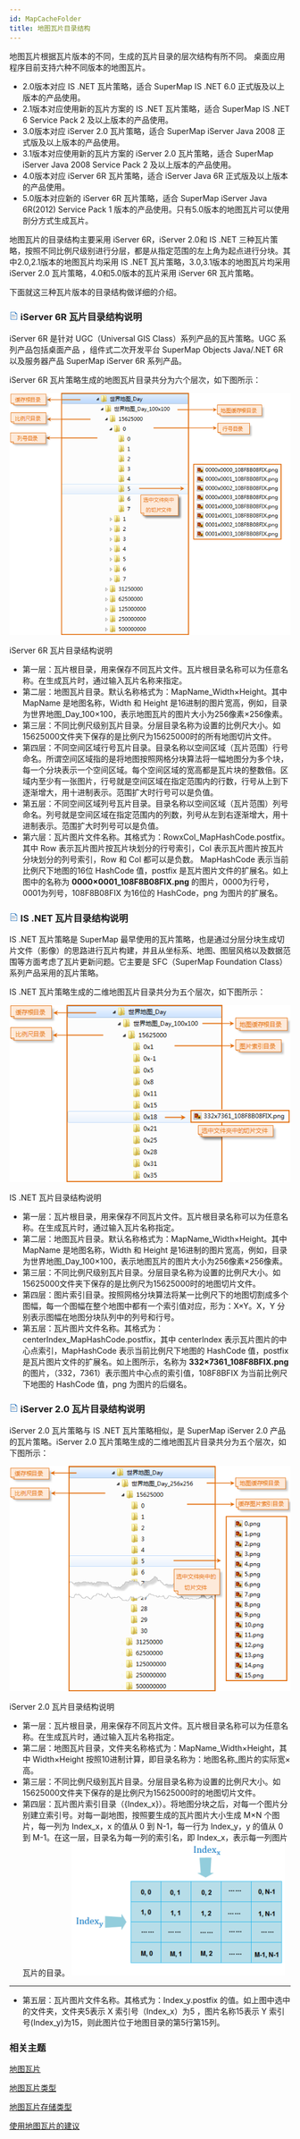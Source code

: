 ```yaml
---
id: MapCacheFolder
title: 地图瓦片目录结构
---
```

地图瓦片根据瓦片版本的不同，生成的瓦片目录的层次结构有所不同。 桌面应用程序目前支持六种不同版本的地图瓦片。

  * 2.0版本对应 IS .NET 瓦片策略，适合 SuperMap IS .NET 6.0 正式版及以上版本的产品使用。
  * 2.1版本对应使用新的瓦片方案的 IS .NET 瓦片策略，适合 SuperMap IS .NET 6 Service Pack 2 及以上版本的产品使用。 
  * 3.0版本对应 iServer 2.0 瓦片策略，适合 SuperMap iServer Java 2008 正式版及以上版本的产品使用。
  * 3.1版本对应使用新的瓦片方案的 iServer 2.0 瓦片策略，适合 SuperMap iServer Java 2008 Service Pack 2 及以上版本的产品使用。
  * 4.0版本对应 iServer 6R 瓦片策略，适合 iServer Java 6R 正式版及以上版本的产品使用。
  * 5.0版本对应新的 iServer 6R 瓦片策略，适合 SuperMap iServer Java 6R(2012) Service Pack 1 版本的产品使用。只有5.0版本的地图瓦片可以使用剖分方式生成瓦片。

地图瓦片的目录结构主要采用 iServer 6R，iServer 2.0和 IS .NET 三种瓦片策略，按照不同比例尺级别进行分层，都是从指定范围的左上角为起点进行分块。其中2.0,2.1版本的地图瓦片均采用 IS .NET 瓦片策略，3.0,3.1版本的地图瓦片均采用 iServer 2.0 瓦片策略，4.0和5.0版本的瓦片采用 iServer 6R 瓦片策略。

下面就这三种瓦片版本的目录结构做详细的介绍。

### ![](../img/read.gif) iServer 6R 瓦片目录结构说明

iServer 6R 是针对 UGC（Universal GIS Class）系列产品的瓦片策略。UGC 系列产品包括桌面产品 ，组件式二次开发平台 SuperMap Objects Java/.NET 6R 以及服务器产品 SuperMap iServer 6R 系列产品。

iServer 6R 瓦片策略生成的地图瓦片目录共分为六个层次，如下图所示：

![](img/iserver6rcache.png)  
 
iServer 6R 瓦片目录结构说明  
  * 第一层：瓦片根目录，用来保存不同瓦片文件。瓦片根目录名称可以为任意名称。在生成瓦片时，通过输入瓦片名称来指定。
  * 第二层：地图瓦片目录。默认名称格式为：MapName_Width×Height。其中 MapName 是地图名称，Width 和 Height 是16进制的图片宽高，例如，目录为世界地图_Day_100×100，表示地图瓦片的图片大小为256像素×256像素。
  * 第三层：不同比例尺级别瓦片目录。分层目录名称为设置的比例尺大小。如15625000文件夹下保存的是比例尺为15625000时的所有地图切片文件。
  * 第四层：不同空间区域行号瓦片目录。目录名称以空间区域（瓦片范围）行号命名。所谓空间区域指的是将地图按照网格分块算法将一幅地图分为多个块，每一个分块表示一个空间区域。每个空间区域的宽高都是瓦片块的整数倍。区域内至少有一张图片，行号就是空间区域在指定范围内的行数，行号从上到下逐渐增大，用十进制表示。范围扩大时行号可以是负值。
  * 第五层：不同空间区域列号瓦片目录。目录名称以空间区域（瓦片范围）列号命名。列号就是空间区域在指定范围内的列数，列号从左到右逐渐增大，用十进制表示。范围扩大时列号可以是负值。
  * 第六层：瓦片图片文件名称。其格式为：RowxCol_MapHashCode.postfix。其中 Row 表示瓦片图片按瓦片块划分的行号索引，Col 表示瓦片图片按瓦片分块划分的列号索引，Row 和 Col 都可以是负数。 MapHashCode 表示当前比例尺下地图的16位 HashCode 值，postfix 是瓦片图片文件的扩展名。如上图中的名称为 **0000×0001_108F8B08FIX.png** 的图片，0000为行号，0001为列号，108F8B08FIX 为16位的 HashCode，png 为图片的扩展名。

### ![](../img/read.gif) IS .NET 瓦片目录结构说明

IS .NET 瓦片策略是 SuperMap 最早使用的瓦片策略，也是通过分层分块生成切片文件（影像）的思路进行瓦片构建，并且从坐标系、地图、图层风格以及数据范围等方面考虑了瓦片更新问题。它主要是 SFC（SuperMap Foundation Class）系列产品采用的瓦片策略。

IS .NET 瓦片策略生成的二维地图瓦片目录共分为五个层次，如下图所示：

![](img/isdotnet.png)  
 
IS .NET 瓦片目录结构说明  
  * 第一层：瓦片根目录，用来保存不同瓦片文件。瓦片根目录名称可以为任意名称。在生成瓦片时，通过输入瓦片名称指定。
  * 第二层：地图瓦片目录。默认名称格式为：MapName_Width×Height。其中 MapName 是地图名称，Width 和 Height 是16进制的图片宽高，例如，目录为世界地图_Day_100×100，表示地图瓦片的图片大小为256像素×256像素。
  * 第三层：不同比例尺级别瓦片目录。分层目录名称为设置的比例尺大小。如15625000文件夹下保存的是比例尺为15625000时的地图切片文件。
  * 第四层：图片索引目录。按照网格分块算法将某一比例尺下的地图切割成多个图幅，每一个图幅在整个地图中都有一个索引值对应，形为：X×Y。X，Y 分别表示图幅在地图分块队列中的列号和行号。
  * 第五层：瓦片图片文件名称。其格式为：centerIndex_MapHashCode.postfix，其中 centerIndex 表示瓦片图片的中心点索引，MapHashCode 表示当前比例尺下地图的 HashCode 值，postfix 是瓦片图片文件的扩展名。如上图所示，名称为 **332×7361_108F8BFIX.png** 的图片，（332，7361）表示图片中心点的索引值，108F8BFIX 为当前比例尺下地图的 HashCode 值，png 为图片的后缀名。

### ![](../img/read.gif) iServer 2.0 瓦片目录结构说明

iServer 2.0 瓦片策略与 IS .NET 瓦片策略相似，是 SuperMap iServer 2.0 产品的瓦片策略。iServer 2.0
瓦片策略生成的二维地图瓦片目录共分为五个层次，如下图所示：

![](img/iserver20.png)  
  
iServer 2.0 瓦片目录结构说明  
  * 第一层：瓦片根目录，用来保存不同瓦片文件。瓦片根目录名称可以为任意名称。在生成瓦片时，通过输入瓦片名称指定。
  * 第二层：地图瓦片目录，文件夹名称格式为：MapName_Width×Height，其中 Width×Height 按照10进制计算，即目录名称为：地图名称_图片的实际宽×高。
  * 第三层：不同比例尺级别瓦片目录。分层目录名称为设置的比例尺大小。如15625000文件夹下保存的是比例尺为15625000时的地图切片文件。
  * 第四层：瓦片图片索引目录（{Index_x}）。将地图分块之后，对每一个图片分别建立索引号。对每一副地图，按照要生成的瓦片图片大小生成 M×N 个图片，每一列为 Index_x，x 的值从 0 到 N-1，每一行为 Index_y，y 的值从 0 到 M-1。在这一层，目录名为每一列的索引名，即 Index_x，表示每一列图片瓦片的目录。  ![](img/index.png)  
---  
  * 第五层：瓦片图片文件名称。其格式为：Index_y.postfix 的值。如上图中选中的文件夹，文件夹5表示 X 索引号（Index_x）为5 ，图片名称15表示 Y 索引号(Index_y)为15，则此图片位于地图目录的第5行第15列。

### 相关主题

  [地图瓦片](MapTiles)

  [地图瓦片类型](TilesType)

  [地图瓦片存储类型](MapCacheType)

  [使用地图瓦片的建议](AdviceAboutMapCache)

